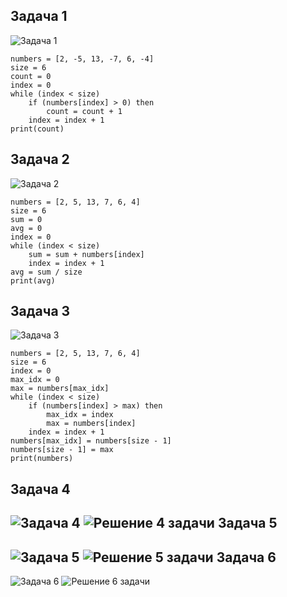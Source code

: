 Задача 1
----------
![Задача 1](task1.jpg)
```
numbers = [2, -5, 13, -7, 6, -4]
size = 6
count = 0
index = 0
while (index < size)
    if (numbers[index] > 0) then
        count = count + 1
    index = index + 1
print(count)
```
Задача 2
----------
![Задача 2](task2.jpg)
```
numbers = [2, 5, 13, 7, 6, 4]
size = 6
sum = 0
avg = 0
index = 0
while (index < size)
    sum = sum + numbers[index]
    index = index + 1
avg = sum / size
print(avg)
```
Задача 3
----------
![Задача 3](task3.jpg)
```
numbers = [2, 5, 13, 7, 6, 4]
size = 6
index = 0
max_idx = 0
max = numbers[max_idx]
while (index < size)
    if (numbers[index] > max) then
        max_idx = index
        max = numbers[index]
    index = index + 1
numbers[max_idx] = numbers[size - 1]
numbers[size - 1] = max
print(numbers)
```
Задача 4
----------
![Задача 4](task4.jpg)
![Решение 4 задачи](home4.png)
Задача 5
----------
![Задача 5](task5.jpg)
![Решение 5 задачи](home5.png)
Задача 6
----------
![Задача 6](task6.jpg)
![Решение 6 задачи](home6.png)